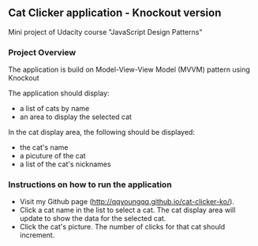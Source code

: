 ## Cat Clicker application - Knockout version  
Mini project of Udacity course "JavaScript Design Patterns"

### Project Overview
The application is build on Model-View-View Model (MVVM) pattern using Knockout

The application should display:
* a list of cats by name
* an area to display the selected cat

In the cat display area, the following should be displayed:  
* the cat's name
* a picuture of the cat 
* a list of the cat's nicknames

### Instructions on how to run the application
* Visit my Github page (http://qqyoungqq.github.io/cat-clicker-ko/).
* Click a cat name in the list to select a cat.  The cat display area will update to show the data for the selected cat.
* Click the cat's picture. The number of clicks for that cat should increment.
